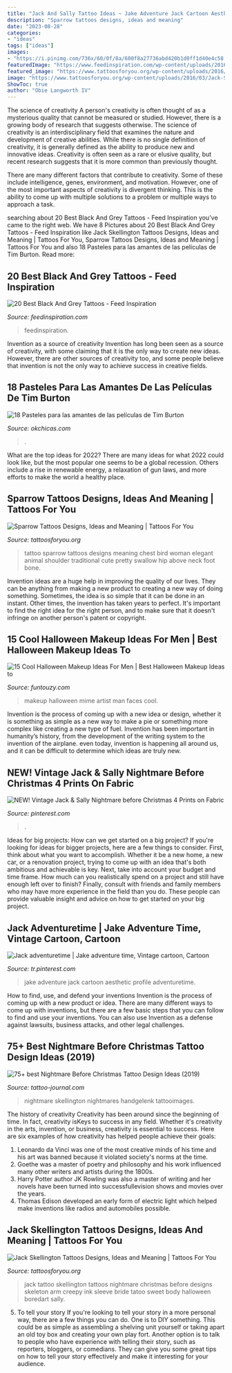 ```yaml
---
title: "Jack And Sally Tattoo Ideas ~ Jake Adventure Jack Cartoon Aesthetic Profile Adventuretime"
description: "Sparrow tattoos designs, ideas and meaning"
date: "2023-08-28"
categories:
- "ideas"
tags: ["ideas"]
images:
- "https://i.pinimg.com/736x/60/0f/8a/600f8a27736abd420b1d0ff1d40e4c58.jpg"
featuredImage: "https://www.feedinspiration.com/wp-content/uploads/2016/03/Black-Grey-Tattoos-623x1024.jpg"
featured_image: "https://www.tattoosforyou.org/wp-content/uploads/2016/03/Jack-Skellington-Tattoos-200x300.jpg"
image: "https://www.tattoosforyou.org/wp-content/uploads/2016/03/Jack-Skellington-Tattoos-200x300.jpg"
ShowToc: true
author: "Obie Langworth IV"
---
```



The science of creativity
A person's creativity is often thought of as a mysterious quality that cannot be measured or studied. However, there is a growing body of research that suggests otherwise. The science of creativity is an interdisciplinary field that examines the nature and development of creative abilities.
While there is no single definition of creativity, it is generally defined as the ability to produce new and innovative ideas. Creativity is often seen as a rare or elusive quality, but recent research suggests that it is more common than previously thought.

There are many different factors that contribute to creativity. Some of these include intelligence, genes, environment, and motivation. However, one of the most important aspects of creativity is divergent thinking. This is the ability to come up with multiple solutions to a problem or multiple ways to approach a task.

	

		
searching about 20 Best Black And Grey Tattoos - Feed Inspiration you've came to the right web. We have 8 Pictures about 20 Best Black And Grey Tattoos - Feed Inspiration like Jack Skellington Tattoos Designs, Ideas and Meaning | Tattoos For You, Sparrow Tattoos Designs, Ideas and Meaning | Tattoos For You and also 18 Pasteles para las amantes de las películas de Tim Burton. Read more:
		
    
## 20 Best Black And Grey Tattoos - Feed Inspiration

<img loading=lazy src="https://www.feedinspiration.com/wp-content/uploads/2016/03/Black-Grey-Tattoos-623x1024.jpg" onerror="this.onerror=null;this.src='https://tse3.mm.bing.net/th?id=OIP.VEae9uFSE0FZdGndvIQLggHaML&amp;pid=15.1';" alt="20 Best Black And Grey Tattoos - Feed Inspiration">

_Source: feedinspiration.com_

>feedinspiration. 

	

Invention as a source of creativity
Invention has long been seen as a source of creativity, with some claiming that it is the only way to create new ideas. However, there are other sources of creativity too, and some people believe that invention is not the only way to achieve success in creative fields.

    
## 18 Pasteles Para Las Amantes De Las Películas De Tim Burton

<img loading=lazy src="https://www.okchicas.com/wp-content/uploads/2020/09/Pasteles-inpirados-en-las-peliculas-de-Tim-Burton-26.jpg" onerror="this.onerror=null;this.src='https://tse2.mm.bing.net/th?id=OIP.DaGpyGr_6605kRVpnpZZLQHaM4&amp;pid=15.1';" alt="18 Pasteles para las amantes de las películas de Tim Burton">

_Source: okchicas.com_

>. 

	

What are the top ideas for 2022?
There are many ideas for what 2022 could look like, but the most popular one seems to be a global recession. Others include a rise in renewable energy, a relaxation of gun laws, and more efforts to make the world a healthy place.

    
## Sparrow Tattoos Designs, Ideas And Meaning | Tattoos For You

<img loading=lazy src="http://www.tattoosforyou.org/wp-content/uploads/2013/09/Sparrow-Tattoo.jpg" onerror="this.onerror=null;this.src='https://tse1.mm.bing.net/th?id=OIP.9Y0Qnpo33t8tN0IG06lgAQHaFj&amp;pid=15.1';" alt="Sparrow Tattoos Designs, Ideas and Meaning | Tattoos For You">

_Source: tattoosforyou.org_

>tattoo sparrow tattoos designs meaning chest bird woman elegant animal shoulder traditional cute pretty swallow hip above neck foot bone. 

	

Invention ideas are a huge help in improving the quality of our lives. They can be anything from making a new product to creating a new way of doing something. Sometimes, the idea is so simple that it can be done in an instant. Other times, the invention has taken years to perfect. It's important to find the right idea for the right person, and to make sure that it doesn't infringe on another person's patent or copyright.

    
## 15 Cool Halloween Makeup Ideas For Men | Best Halloween Makeup Ideas To

<img loading=lazy src="https://menshairstyle.funtouzy.com/wp-content/uploads/2019/09/Mime-Artist-Halloween-Makeup-04.jpg" onerror="this.onerror=null;this.src='https://tse4.mm.bing.net/th?id=OIP.WWHqyuFZFsml33VDM07XtQHaLH&amp;pid=15.1';" alt="15 Cool Halloween Makeup Ideas For Men | Best Halloween Makeup Ideas to">

_Source: funtouzy.com_

>makeup halloween mime artist man faces cool. 

	

Invention is the process of coming up with a new idea or design, whether it is something as simple as a new way to make a pie or something more complex like creating a new type of fuel. Invention has been important in humanity’s history, from the development of the writing system to the invention of the airplane. even today, invention is happening all around us, and it can be difficult to determine which ideas are truly new.

    
## NEW! Vintage Jack &amp; Sally Nightmare Before Christmas 4 Prints On Fabric

<img loading=lazy src="https://i.pinimg.com/736x/60/0f/8a/600f8a27736abd420b1d0ff1d40e4c58.jpg" onerror="this.onerror=null;this.src='https://tse4.mm.bing.net/th?id=OIP._85n02rB6PhHe141fkB0WAHaJ3&amp;pid=15.1';" alt="NEW! Vintage Jack &amp; Sally Nightmare before Christmas 4 Prints on Fabric">

_Source: pinterest.com_

>. 

	

Ideas for big projects: How can we get started on a big project?
If you're looking for ideas for bigger projects, here are a few things to consider. First, think about what you want to accomplish. Whether it be a new home, a new car, or a renovation project, trying to come up with an idea that's both ambitious and achievable is key. Next, take into account your budget and time frame. How much can you realistically spend on a project and still have enough left over to finish? Finally, consult with friends and family members who may have more experience in the field than you do. These people can provide valuable insight and advice on how to get started on your big project.

    
## Jack Adventuretime | Jake Adventure Time, Vintage Cartoon, Cartoon

<img loading=lazy src="https://i.pinimg.com/736x/6f/d8/77/6fd877e4e1587c7b7a06aad2576f8947.jpg" onerror="this.onerror=null;this.src='https://tse1.mm.bing.net/th?id=OIP.TiFvuHdJEN1S-5JwKtmt_gHaEJ&amp;pid=15.1';" alt="Jack adventuretime | Jake adventure time, Vintage cartoon, Cartoon">

_Source: tr.pinterest.com_

>jake adventure jack cartoon aesthetic profile adventuretime. 

	

How to find, use, and defend your inventions
Invention is the process of coming up with a new product or idea. There are many different ways to come up with inventions, but there are a few basic steps that you can follow to find and use your inventions. You can also use Invention as a defense against lawsuits, business attacks, and other legal challenges.

    
## 75+ Best Nightmare Before Christmas Tattoo Design Ideas (2019)

<img loading=lazy src="https://tattoo-journal.com/wp-content/uploads/2015/09/nightmare-before-christmas-tattoo-39.jpg" onerror="this.onerror=null;this.src='https://tse2.mm.bing.net/th?id=OIP.3D5EmP1yBYVha2VsJTH4XgHaHa&amp;pid=15.1';" alt="75+ best Nightmare Before Christmas Tattoo Design Ideas (2019)">

_Source: tattoo-journal.com_

>nightmare skellington nightmares handgelenk tattooimages. 

	

The history of creativity
Creativity has been around since the beginning of time. In fact, creativity isKeys to success in any field. Whether it's creativity in the arts, invention, or business, creativity is essential to success. Here are six examples of how creativity has helped people achieve their goals: 
1. Leonardo da Vinci was one of the most creative minds of his time and his art was banned because it violated society's norms at the time. 
2. Goethe was a master of poetry and philosophy and his work influenced many other writers and artists during the 1800s. 
3. Harry Potter author JK Rowling was also a master of writing and her novels have been turned into successfullevision shows and movies over the years. 
4. Thomas Edison developed an early form of electric light which helped make inventions like radios and automobiles possible. 

    
## Jack Skellington Tattoos Designs, Ideas And Meaning | Tattoos For You

<img loading=lazy src="https://www.tattoosforyou.org/wp-content/uploads/2016/03/Jack-Skellington-Tattoos-200x300.jpg" onerror="this.onerror=null;this.src='https://tse2.mm.bing.net/th?id=OIP.Ob0xzU7SV_qsNziRr6iJwgAAAA&amp;pid=15.1';" alt="Jack Skellington Tattoos Designs, Ideas and Meaning | Tattoos For You">

_Source: tattoosforyou.org_

>jack tattoo skellington tattoos nightmare christmas before designs skeleton arm creepy ink sleeve bride tatoo sweet body halloween boredart sally. 

	

5. To tell your story
If you're looking to tell your story in a more personal way, there are a few things you can do. One is to DIY something. This could be as simple as assembling a shelving unit yourself or taking apart an old toy box and creating your own play fort. Another option is to talk to people who have experience with telling their story, such as reporters, bloggers, or comedians. They can give you some great tips on how to tell your story effectively and make it interesting for your audience.

